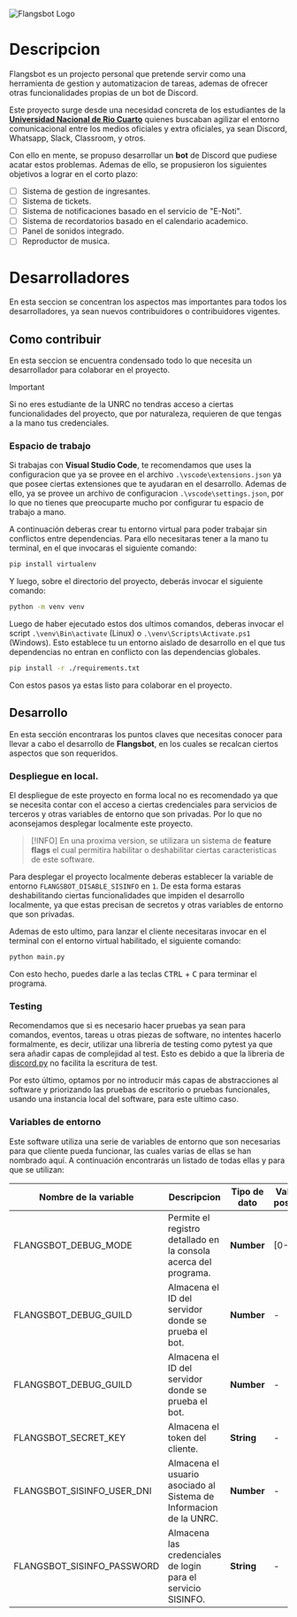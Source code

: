 ![Flangsbot Logo](https://github.com/Flangrys/flangsbot-discord-bot)

# Descripcion

Flangsbot es un projecto personal que pretende servir como una herramienta de gestion y automatizacion de tareas, ademas de ofrecer otras funcionalidades
propias de un bot de Discord.

Este proyecto surge desde una necesidad concreta de los estudiantes de la [**Universidad Nacional de Rio Cuarto**](https://unrc.edu.ar) quienes buscaban agilizar el entorno comunicacional entre los medios oficiales y extra oficiales, ya sean Discord, Whatsapp, Slack, Classroom, y otros.

Con ello en mente, se propuso desarrollar un **bot** de Discord que pudiese acatar estos problemas. Ademas de ello, se propusieron los siguientes objetivos a lograr en el corto plazo:

- [ ] Sistema de gestion de ingresantes.
- [ ] Sistema de tickets.
- [ ] Sistema de notificaciones basado en el servicio de "E-Noti".
- [ ] Sistema de recordatorios basado en el calendario academico.
- [ ] Panel de sonidos integrado.
- [ ] Reproductor de musica.

# Desarrolladores

En esta seccion se concentran los aspectos mas importantes para todos los desarrolladores, ya sean nuevos contribuidores o contribuidores vigentes.

## Como contribuir

En esta seccion se encuentra condensado todo lo que necesita un desarrollador para colaborar en el proyecto.

> [!IMPORTANT]
> Si no eres estudiante de la UNRC no tendras acceso a ciertas funcionalidades del proyecto, que por naturaleza, requieren de que tengas a la mano tus credenciales.

### Espacio de trabajo

Si trabajas con **Visual Studio Code**, te recomendamos que uses la configuracion que ya se provee en el archivo `.\vscode\extensions.json` ya que posee ciertas extensiones que te ayudaran en el desarrollo. Ademas de ello, ya se provee un archivo de configuracion `.\vscode\settings.json`, por lo que no tienes que preocuparte mucho por configurar tu espacio de trabajo a mano.

A continuación deberas crear tu entorno virtual para poder trabajar sin conflictos entre dependencias. Para ello necesitaras tener a la mano tu terminal, en el que invocaras el siguiente comando:

```bash
pip install virtualenv
```

Y luego, sobre el directorio del proyecto, deberás invocar el siguiente comando:

```bash
python -m venv venv
```

Luego de haber ejecutado estos dos ultimos comandos, deberas invocar el script `.\venv\Bin\activate` (Linux) o `.\venv\Scripts\Activate.ps1` (Windows). Esto establece tu un entorno aislado de desarrollo en el que tus dependencias no entran en conflicto con las dependencias globales.

```bash
pip install -r ./requirements.txt
```

Con estos pasos ya estas listo para colaborar en el proyecto.

## Desarrollo

En esta sección encontraras los puntos claves que necesitas conocer para llevar a cabo el desarrollo de **Flangsbot**, en los cuales se recalcan ciertos aspectos que son requeridos.

<!-- TODO [ ] Convenciones. -->

### Despliegue en local.

El despliegue de este proyecto en forma local no es recomendado ya que se necesita contar con el acceso a ciertas credenciales para servicios de terceros y otras variables de entorno que son privadas. Por lo que no aconsejamos desplegar localmente este proyecto.

> [!INFO]
> En una proxima version, se utilizara un sistema de **feature flags** el cual permitira habilitar o deshabilitar ciertas caracteristicas de este software.

Para desplegar el proyecto localmente deberas establecer la variable de entorno `FLANGSBOT_DISABLE_SISINFO` en `1`. De esta forma estaras deshabilitando ciertas funcionalidades que impiden el desarrollo localmente, ya que estas precisan de secretos y otras variables de entorno que son privadas.

Ademas de esto ultimo, para lanzar el cliente necesitaras invocar en el terminal con el entorno virtual habilitado, el siguiente comando:

```bash
python main.py
```

Con esto hecho, puedes darle a las teclas <kbd>CTRL</kbd> + <kbd>C</kbd> para terminar el programa.

### Testing

Recomendamos que si es necesario hacer pruebas ya sean para comandos, eventos, tareas u otras piezas de software, no intentes hacerlo formalmente, es decir, utilizar una libreria de testing como pytest ya que sera añadir capas de complejidad al test. Esto es debido a que la libreria de [discord.py](https://github.com/Rapptz/discord.py) no facilita la escritura de test.

Por esto último, optamos por no introducir más capas de abstracciones al software y priorizando las pruebas de escritorio o pruebas funcionales, usando una instancia local del software, para este ultimo caso.

### Variables de entorno

Este software utiliza una serie de variables de entorno que son necesarias para que cliente pueda funcionar, las cuales varias de ellas se han nombrado aquí. A continuación encontrarás un listado de todas ellas y para que se utilizan:

| Nombre de la variable      | Descripcion                                                        | Tipo de dato | Valores posibles | Requerido |
| -------------------------- | ------------------------------------------------------------------ | ------------ | ---------------- | --------- |
| FLANGSBOT_DEBUG_MODE       | Permite el registro detallado en la consola acerca del programa.   | **Number**   | [0-1]            | NO        |
| FLANGSBOT_DEBUG_GUILD      | Almacena el ID del servidor donde se prueba el bot.                | **Number**   | -                | SI        |
| FLANGSBOT_DEBUG_GUILD      | Almacena el ID del servidor donde se prueba el bot.                | **Number**   | -                | SI        |
| FLANGSBOT_SECRET_KEY       | Almacena el token del cliente.                                     | **String**   | -                | SI        |
| FLANGSBOT_SISINFO_USER_DNI | Almacena el usuario asociado al Sistema de Informacion de la UNRC. | **Number**   | -                | SI        |
| FLANGSBOT_SISINFO_PASSWORD | Almacena las credenciales de login para el servicio SISINFO.       | **String**   | -                | SI        |
